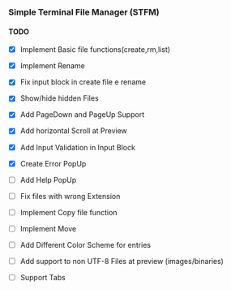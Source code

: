 ### Simple Terminal File Manager (STFM)
#### TODO
   * [x] Implement Basic file functions(create,rm,list)
   * [x] Implement Rename
   * [x] Fix input block in create file e rename
   * [x] Show/hide hidden Files
   * [x] Add PageDown and PageUp Support
   * [x] Add horizontal Scroll at Preview
   * [x] Add Input Validation in Input Block
   * [x] Create Error PopUp
   * [ ] Add Help PopUp
   * [ ] Fix files with wrong Extension
   * [ ] Implement Copy file function
   * [ ] Implement Move
   * [ ] Add Different Color Scheme for entries
   * [ ] Add support to non UTF-8 Files at preview (images/binaries)
   * [ ] Support Tabs



